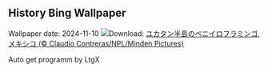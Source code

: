 ## History Bing Wallpaper
Wallpaper date: 2024-11-10
![](https://www.bing.com/th?id=OHR.YucatanFlamingos_JA-JP2002783035_UHD.jpg&w=1000)Download: [ユカタン半島のベニイロフラミンゴ, メキシコ  (© Claudio Contreras/NPL/Minden Pictures)](https://www.bing.com/th?id=OHR.YucatanFlamingos_JA-JP2002783035_UHD.jpg)

Auto get programm by LtgX

